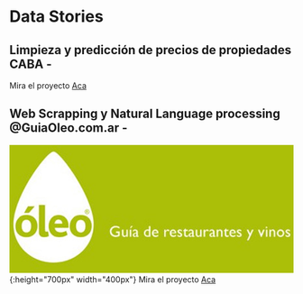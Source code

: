 # Data Stories

## Limpieza y predicción de precios de propiedades CABA - 

Mira el proyecto [Aca](https://github.com/JoaquinTemp87/data-stories/tree/master/Data%20cleaning%20-%20Properatti)

## Web Scrapping y Natural Language processing  @GuiaOleo.com.ar -
![](/assets/09oleo-imagebig.jpg){:height="700px" width="400px"}
Mira el proyecto [Aca](https://github.com/JoaquinTemp87/data-stories/tree/master/Web%20Scapping%20-%20GuiaOleo)

